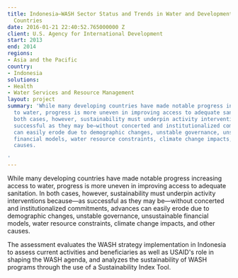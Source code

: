 ```yaml
---
title: Indonesia—WASH Sector Status and Trends in Water and Development Strategy Priority
  Countries
date: 2016-01-21 22:40:52.765000000 Z
client: U.S. Agency for International Development
start: 2013
end: 2014
regions:
- Asia and the Pacific
country:
- Indonesia
solutions:
- Health
- Water Services and Resource Management
layout: project
summary: 'While many developing countries have made notable progress increasing access
  to water, progress is more uneven in improving access to adequate sanitation. In
  both cases, however, sustainability must underpin activity interventions because—as
  successful as they may be—without concerted and institutionalized commitments, advances
  can easily erode due to demographic changes, unstable governance, unsustainable
  financial models, water resource constraints, climate change impacts, and other
  causes.

'
---
```


While many developing countries have made notable progress increasing access to water, progress is more uneven in improving access to adequate sanitation. In both cases, however, sustainability must underpin activity interventions because—as successful as they may be—without concerted and institutionalized commitments, advances can easily erode due to demographic changes, unstable governance, unsustainable financial models, water resource constraints, climate change impacts, and other causes.

The assessment evaluates the WASH strategy implementation in Indonesia to assess current activities and beneficiaries as well as USAID's role in shaping the WASH agenda, and analyzes the sustainability of WASH programs through the use of a Sustainability Index Tool.
